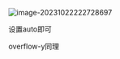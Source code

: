![image-20231022222728697](https://ttqblogimg.oss-cn-beijing.aliyuncs.com/image-20231022222728697.png)

设置auto即可 

overflow-y同理